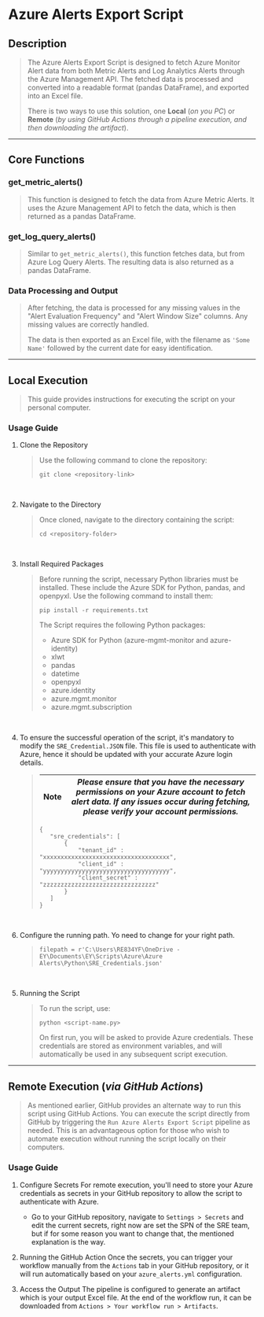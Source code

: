 # Azure Alerts Export Script

## Description

> The Azure Alerts Export Script is designed to fetch Azure Monitor Alert data from both Metric Alerts and Log Analytics Alerts through the Azure Management API. The fetched data is processed and converted into a readable format (pandas DataFrame), and exported into an Excel file.
>
> There is two ways to use this solution, one **Local** (_on you PC_) or **Remote** (_by using GitHub Actions through a pipeline execution, and then downloading the artifact_).

<hr>

## Core Functions

### get_metric_alerts()

> This function is designed to fetch the data from Azure Metric Alerts. It uses the Azure Management API to fetch the data, which is then returned as a pandas DataFrame.

### get_log_query_alerts()

> Similar to `get_metric_alerts()`, this function fetches data, but from Azure Log Query Alerts. The resulting data is also returned as a pandas DataFrame.

### Data Processing and Output

> After fetching, the data is processed for any missing values in the "Alert Evaluation Frequency" and "Alert Window Size" columns. Any missing values are correctly handled.
>
> The data is then exported as an Excel file, with the filename as `'Some Name'` followed by the current date for easy identification.

<hr>

## Local Execution

> This guide provides instructions for executing the script on your personal computer. 

### Usage Guide

1. Clone the Repository

   > Use the following command to clone the repository:
   >
   > ``git clone <repository-link>``

<br />

2. Navigate to the Directory

   > Once cloned, navigate to the directory containing the script:
   >
   > ``cd <repository-folder>``

<br />

3. Install Required Packages

   > Before running the script, necessary Python libraries must be installed. These include the Azure SDK for Python, pandas, and openpyxl. Use the following command to install them:
   >
   > ``pip install -r requirements.txt``
   >
   > The Script requires the following Python packages:
   >
   > - Azure SDK for Python (azure-mgmt-monitor and azure-identity)
   > - xlwt
   > - pandas
   > - datetime
   > - openpyxl
   > - azure.identity
   > - azure.mgmt.monitor 
   > - azure.mgmt.subscription 

<br />

4. To ensure the successful operation of the script, it's mandatory to modify the `SRE_Credential.JSON` file. This file is used to authenticate with Azure, hence it should be updated with your accurate Azure login details.

   > | Note | _Please ensure that you have the necessary permissions on your Azure account to fetch alert data. If any issues occur during fetching, please verify your account permissions._ |
   > | - | - |
   >
   >```
   >{
   >    "sre_credentials": [
   >        {
   >            "tenant_id" : "xxxxxxxxxxxxxxxxxxxxxxxxxxxxxxxxxxxx",
   >            "client_id" : "yyyyyyyyyyyyyyyyyyyyyyyyyyyyyyyyyyyy",
   >            "client_secret" : "zzzzzzzzzzzzzzzzzzzzzzzzzzzzzzzz"
   >        }
   >    ]
   >}
   >```

<br />

6. Configure the running path. Yo need to change for your right path.

   > ``filepath = r'C:\Users\RE834YF\OneDrive - EY\Documents\EY\Scripts\Azure\Azure Alerts\Python\SRE_Credentials.json'``

<br />

5. Running the Script

   > To run the script, use:
   >
   > ``python <script-name.py>``
   >
   > On first run, you will be asked to provide Azure credentials. These credentials are stored as environment variables, and will automatically be used in any subsequent script execution.
   >

<hr>

## Remote Execution (_via GitHub Actions_)

> As mentioned earlier, GitHub provides an alternate way to run this script using GitHub Actions. You can execute the script directly from GitHub by triggering the `Run Azure Alerts Export Script` pipeline as needed. This is an advantageous option for those who wish to automate execution without running the script locally on their computers.

### Usage Guide

1. Configure Secrets
    For remote execution, you'll need to store your Azure credentials as secrets in your GitHub repository to allow the script to authenticate with Azure.
    - Go to your GitHub repository, navigate to `Settings > Secrets` and edit the current secrets, right now are set the SPN of the SRE team, but if for some reason you want to change that, the mentioned explanation is the way.

2. Running the GitHub Action
    Once the secrets, you can trigger your workflow manually from the `Actions` tab in your GitHub repository, or it will run automatically based on your `azure_alerts.yml` configuration.

3. Access the Output
    The pipeline is configured to generate an artifact which is your output Excel file. At the end of the workflow run, it can be downloaded from `Actions > Your workflow run > Artifacts`.


